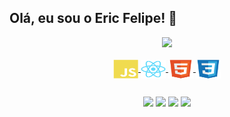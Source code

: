 ## Olá, eu sou o Eric Felipe! 👋
<div align="center">
  <a href="https://github.com/efss7">
  <img height="180em" src="https://github-readme-stats.vercel.app/api?username=efss7&show_icons=true&theme=radical&include_all_commits=true&count_private=true"/>
<!--   <img height="180em" src="https://github-readme-stats.vercel.app/api/top-langs/?username=efss7&layout=compact&langs_count=7&theme=radical"/> -->
</div>
<div style="display: inline_block", align="center" ><br>
  <img align="center" alt="Eric-Js" height="30" width="40" src="https://raw.githubusercontent.com/devicons/devicon/master/icons/javascript/javascript-plain.svg">
  <img align="center" alt="Eric-React" height="30" width="40" src="https://raw.githubusercontent.com/devicons/devicon/master/icons/react/react-original.svg">
  <img align="center" alt="Eric-HTML" height="30" width="40" src="https://raw.githubusercontent.com/devicons/devicon/master/icons/html5/html5-original.svg">
  <img align="center" alt="Eric-CSS" height="30" width="40" src="https://raw.githubusercontent.com/devicons/devicon/master/icons/css3/css3-original.svg">
</div>
  
  ##
 
<div style="display: inline_block", align="center" > 
    <a href="https://www.linkedin.com/in/eric-felipe-silva-e-silva-61372b234/" target="_blank"><img src="https://img.shields.io/badge/-LinkedIn-%230077B5?style=for-the-badge&logo=linkedin&logoColor=white" target="_blank"></a> 
   <a href = "mailto:ericfelipess07@gmail.com"><img src="https://img.shields.io/badge/-Gmail-%23333?style=for-the-badge&logo=gmail&logoColor=white" target="_blank"></a>
  <a href="https://instagram.com/_efss7@gmail.com" target="_blank"><img src="https://img.shields.io/badge/-Instagram-%23E4405F?style=for-the-badge&logo=instagram&logoColor=white" target="_blank"></a>
   <a href = "https://contate.me/EricFelipeWD"><img src="https://img.shields.io/badge/WhatsApp-25D366?style=for-the-badge&logo=whatsapp&logoColor=white" target="_blank"></a>
</div>
